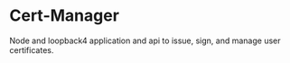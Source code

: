 # Cert-Manager
Node and loopback4 application and api to issue, sign, and manage user certificates.
